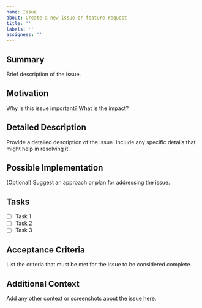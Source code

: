 ```yaml
---
name: Issue
about: Create a new issue or feature request
title: ''
labels: ''
assignees: ''
---
```


## Summary

Brief description of the issue.

## Motivation

Why is this issue important? What is the impact?

## Detailed Description

Provide a detailed description of the issue. Include any specific details that might help in resolving it.

## Possible Implementation

(Optional) Suggest an approach or plan for addressing the issue.

## Tasks

- [ ] Task 1
- [ ] Task 2
- [ ] Task 3

## Acceptance Criteria

List the criteria that must be met for the issue to be considered complete.

## Additional Context

Add any other context or screenshots about the issue here.
